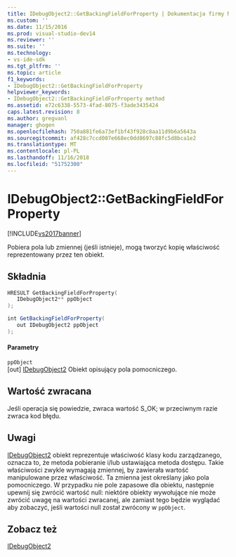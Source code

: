```yaml
---
title: IDebugObject2::GetBackingFieldForProperty | Dokumentacja firmy Microsoft
ms.custom: ''
ms.date: 11/15/2016
ms.prod: visual-studio-dev14
ms.reviewer: ''
ms.suite: ''
ms.technology:
- vs-ide-sdk
ms.tgt_pltfrm: ''
ms.topic: article
f1_keywords:
- IDebugObject2::GetBackingFieldForProperty
helpviewer_keywords:
- IDebugObject2::GetBackingFieldForProperty method
ms.assetid: e72c6338-5573-4fad-8075-f3ade3435424
caps.latest.revision: 8
ms.author: gregvanl
manager: ghogen
ms.openlocfilehash: 750a881fe6a73ef1bf43f928c8aa11d9b6a5643a
ms.sourcegitcommit: af428c7ccd007e668ec0dd8697c88fc5d8bca1e2
ms.translationtype: MT
ms.contentlocale: pl-PL
ms.lasthandoff: 11/16/2018
ms.locfileid: "51752300"
---
```

# <a name="idebugobject2getbackingfieldforproperty"></a>IDebugObject2::GetBackingFieldForProperty
[!INCLUDE[vs2017banner](../../../includes/vs2017banner.md)]

Pobiera pola lub zmiennej (jeśli istnieje), mogą tworzyć kopię właściwość reprezentowany przez ten obiekt.  
  
## <a name="syntax"></a>Składnia  
  
```cpp  
HRESULT GetBackingFieldForProperty(  
   IDebugObject2** ppObject  
);  
```  
  
```csharp  
int GetBackingFieldForProperty(  
   out IDebugObject2 ppObject  
);  
```  
  
#### <a name="parameters"></a>Parametry  
 `ppObject`  
 [out] [IDebugObject2](../../../extensibility/debugger/reference/idebugobject2.md) Obiekt opisujący pola pomocniczego.  
  
## <a name="return-value"></a>Wartość zwracana  
 Jeśli operacja się powiedzie, zwraca wartość S_OK; w przeciwnym razie zwraca kod błędu.  
  
## <a name="remarks"></a>Uwagi  
 [IDebugObject2](../../../extensibility/debugger/reference/idebugobject2.md) obiekt reprezentuje właściwość klasy kodu zarządzanego, oznacza to, że metoda pobieranie i/lub ustawiająca metoda dostępu. Takie właściwości zwykle wymagają zmiennej, by zawierała wartość manipulowane przez właściwość. Ta zmienna jest określany jako pola pomocniczego. W przypadku nie pole zapasowe dla obiektu, następnie upewnij się zwrócić wartość null: niektóre obiekty wywołujące nie może zwrócić uwagę na wartości zwracanej, ale zamiast tego będzie wyglądać aby zobaczyć, jeśli wartości null został zwrócony w `ppObject`.  
  
## <a name="see-also"></a>Zobacz też  
 [IDebugObject2](../../../extensibility/debugger/reference/idebugobject2.md)

